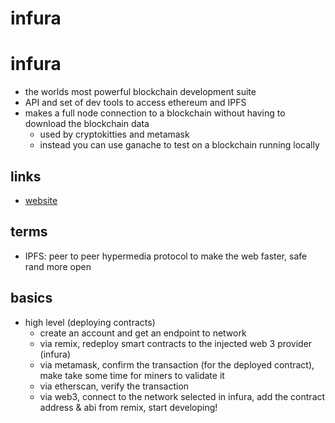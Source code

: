# infura

# infura

- the worlds most powerful blockchain development suite
- API and set of dev tools to access ethereum and IPFS
- makes a full node connection to a blockchain without having to download the blockchain data
  - used by cryptokitties and metamask
  - instead you can use ganache to test on a blockchain running locally

## links

- [website](https://infura.io/)

## terms

- IPFS: peer to peer hypermedia protocol to make the web faster, safe rand more open

## basics

- high level (deploying contracts)
  - create an account and get an endpoint to network
  - via remix, redeploy smart contracts to the injected web 3 provider (infura)
  - via metamask, confirm the transaction (for the deployed contract), make take some time for miners to validate it
  - via etherscan, verify the transaction
  - via web3, connect to the network selected in infura, add the contract address & abi from remix, start developing!
